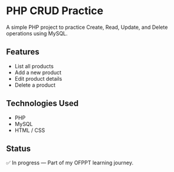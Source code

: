# PHP CRUD Practice

A simple PHP project to practice Create, Read, Update, and Delete operations using MySQL.

## Features
- List all products
- Add a new product
- Edit product details
- Delete a product

## Technologies Used
- PHP
- MySQL
- HTML / CSS

## Status
✅ In progress — Part of my OFPPT learning journey.
